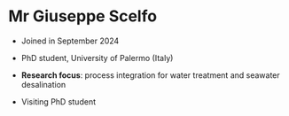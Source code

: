 # Mr Giuseppe Scelfo 

* Joined in September 2024

* PhD student, University of Palermo (Italy)

* **Research focus**: process integration for water treatment and seawater desalination 

* Visiting PhD student 

